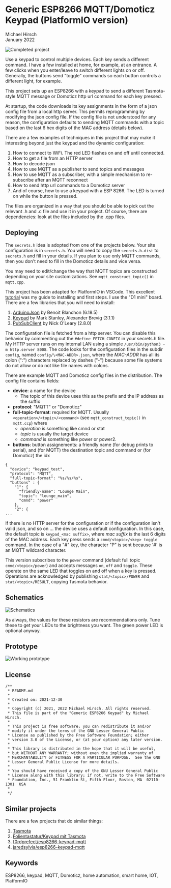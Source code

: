 # Generic ESP8266 MQTT/Domoticz Keypad (PlatformIO version)
Michael Hirsch  
January 2022

![Completed project](https://github.com/mikizvi/esp8266-keypad-mqtt-domoticz/blob/main/doc/final-project-small.jpg)

Use a keypad to control multiple devices.  Each key sends a different command.  I have a few installed at home, for example, at an entrance.  A few clicks when you enter/leave to switch different lights on or off.  Generally, the buttons send "toggle" commands so each button controls a different light, for example.

This project sets up an ESP8266 with a keypad to send a different Tasmota-style MQTT message or Domoticz http url command for each key pressed.

At startup, the code downloads its key assignments in the form of a json config file from a local http server.  This permits reprogramming by modifying the json config file.  If the config file is not understood for any reason, the configuration defaults to sending MQTT commands with a topic based on the last 6 hex digits of the MAC address (details below).

There are a few examples of techniques in this project that may make it interesting beyond just the keypad and the dynamic configuration:
1. How to connect to WiFi.  The red LED flashes on and off until connected.
2. How to get a file from an HTTP server
3. How to decode json
4. How to use MQTT as a publisher to send topics and messages
5. How to use MQTT as a subscriber, with a simple mechanism to re-subscribe after an MQTT reconnect
6. How to send http url commands to a Domoticz server
7. And of course, how to use a keypad with a ESP 8266.  The LED is turned on while the button is pressed.

The files are organized in a way that you should be able to pick out the relevant .h and .c file and use it in your project.  Of course, there are dependencies: look at the files included by the .cpp files.

## Deploying

The `secrets.h` idea is adopted from one of the projects below.  Your site configuration is in `secrets.h`. You will need to copy the `secrets.h.dist` to `secrets.h` and fill in your details.  If you plan to use only MQTT commands, then you don't need to fill in the Domoticz details and vice versa.

You may need to edit/change the way that MQTT topics are constructed depending on your site customizations.  See `mqtt_construct_topic()` in `mqtt.cpp`.

This project has been adapted for PlatformIO in VSCode.  This excellent [tutorial](https://www.electronicshub.org/programming-esp8266-using-vs-code-and-platformio/) was my guide to installing and first steps.
  I use the "D1 mini" board.  There are a few libraries that you will need to install:
1. [ArduinoJson](https://arduinojson.org/?utm_source=meta&utm_medium=library.properties) by Benoit Blanchon (6.18.5)
2. [Keypad](https://playground.arduino.cc/Code/Keypad/) by Mark Stanley, Alexander Brevig (3.1.1)
3. [PubSubClient](https://pubsubclient.knolleary.net/) by Nick O'Leary (2.8.0)

The configuration file is fetched from a http server.  You can disable this behavior by commenting out the `#define FETCH_CONFIG` in your secrets.h file.  My HTTP server runs on my internal LAN using a simple `/usr/bin/python3 -m http.server 8008`.  The code looks for the configuration files in the subdir `config`, named `config/\<MAC-ADDR>.json`, where the *MAC-ADDR* has all its colon (":") characters replaced by dashes ("-") because some file systems do not allow or do not like file names with colons.

There are example MQTT and Domoticz config files in the distribution.  The config file contains fields:
* **device**: a name for the device
  + The topic of this device uses this as the prefix and the IP address as the suffix
* **protocol**: "MQTT" or "Domoticz"
* **full-topic-format**: required for MQTT.  Usually `<operation>/<topic>/<command>` (see `mqtt_construct_topic()` in `mqtt.ccp`) where
  + *operation* is something like cmnd or stat
  + *topic* is usually the target device
  + *command* is something like power or power2.
* **buttons**: button assignements: a friendly name (for debug prints to serial), and (for MQTT) the destination topic and command or (for Domoticz) the idx

```
{
  "device": "keypad_test",
  "protocol": "MQTT",
  "full-topic-format": "%s/%s/%s",
  "buttons" : {
    "1": {
      "friendly-name": "Lounge Main",
      "topic": "lounge_main",
      "cmnd": "power"
    },
    "2": {
...
```

If there is no HTTP server for the configuration or if the configuration isn't valid json, and so on ... the device uses a default configuration.  In this case, the default topic is `keypad_<mac suffix>`, where *mac suffix* is the last 6 digits of the MAC address.  Each key press sends a `cmnd/<topic>/<key> toggle` command.  In the case of a "#" key, the character "P" is sent because '#' is an MQTT wildcard character.

This version subscribes to the `power` command (default full topic `cmnd/<topic>/power`) and accepts messages `on`, `off` and `toggle`.  These operate on the same LED that toggles on and off when a key is pressed.  Operations are acknowledged by publishing `stat/<topic>/POWER` and `stat/<topic>/RESULT`, copying Tasmota behavior.

## Schematics

![Schematics](https://github.com/mikizvi/esp8266-keypad-mqtt-domoticz/blob/main/doc/esp8266-mqtt-keypad.png)

As always, the values for these resistors are recommendations only.  Tune these to get your LEDs to the brightness you want.  The green power LED is optional anyway.

## Prototype

![Working prototype](https://github.com/mikizvi/esp8266-keypad-mqtt-domoticz/blob/main/doc/prototype-small.jpg)


## License

```
/**
 * README.md
 *
 * Created on: 2021-12-30
 *
 * Copyright (c) 2021, 2022 Michael Hirsch. All rights reserved.
 * This file is part of the "Generic ESP8266 Keypad" by Michael Hirsch.
 *
 * This project is free software; you can redistribute it and/or
 * modify it under the terms of the GNU Lesser General Public
 * License as published by the Free Software Foundation; either
 * version 3.0 of the License, or (at your option) any later version.
 *
 * This library is distributed in the hope that it will be useful,
 * but WITHOUT ANY WARRANTY; without even the implied warranty of
 * MERCHANTABILITY or FITNESS FOR A PARTICULAR PURPOSE.  See the GNU
 * Lesser General Public License for more details.
 *
 * You should have received a copy of the GNU Lesser General Public
 * License along with this library; if not, write to the Free Software
 * Foundation, Inc., 51 Franklin St, Fifth Floor, Boston, MA  02110-1301  USA
 *
 */
```

## Similar projects

There are a few projects that do similar things:
1. [Tasmota](https://github.com/tasmota)
2. [Folientastatur/Keypad mit Tasmota](https://forum.iobroker.net/topic/35911/folientastatur-keypad-mit-tasmota)
3. [f0rdprefect/esp8266-keypad-mqtt](https://github.com/f0rdprefect/esp8266-keypad-mqtt)
4. [jaredsylvia/esp8266-keypad-mqtt](https://github.com/jaredsylvia/esp8266-keypad-mqtt)

## Keywords

ESP8266, keypad, MQTT, Domoticz, home automation, smart home, IOT, PlatformIO
